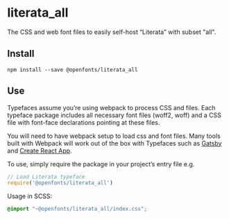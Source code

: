 
# literata_all

The CSS and web font files to easily self-host “Literata” with subset "all".

## Install

`npm install --save @openfonts/literata_all`

## Use

Typefaces assume you’re using webpack to process CSS and files. Each typeface
package includes all necessary font files (woff2, woff) and a CSS file with
font-face declarations pointing at these files.

You will need to have webpack setup to load css and font files. Many tools built
with Webpack will work out of the box with Typefaces such as [Gatsby](https://github.com/gatsbyjs/gatsby)
and [Create React App](https://github.com/facebookincubator/create-react-app).

To use, simply require the package in your project’s entry file e.g.

```javascript
// Load Literata typeface
require('@openfonts/literata_all')
```

Usage in SCSS:
```scss
@import "~@openfonts/literata_all/index.css";
```
